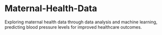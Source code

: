 # Maternal-Health-Data
Exploring maternal health data through data analysis and machine learning, predicting blood pressure levels for improved healthcare outcomes.
